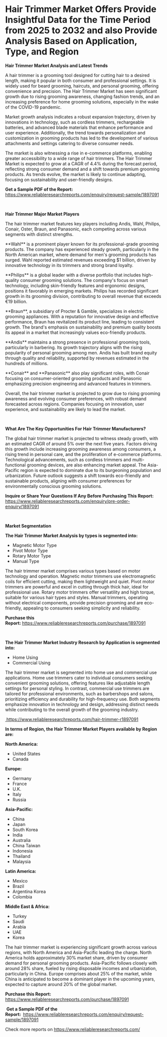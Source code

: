 <p><h1>Hair Trimmer Market Offers Provide Insightful Data for the Time Period from 2025 to 2032 and also Provide Analysis Based on Application, Type, and Region</h1></p><p><strong>Hair Trimmer Market Analysis and Latest Trends</strong></p>
<p><p>A hair trimmer is a grooming tool designed for cutting hair to a desired length, making it popular in both consumer and professional settings. It is widely used for beard grooming, haircuts, and personal grooming, offering convenience and precision. The Hair Trimmer Market has seen significant growth due to rising grooming awareness, changing fashion trends, and an increasing preference for home grooming solutions, especially in the wake of the COVID-19 pandemic.</p><p>Market growth analysis indicates a robust expansion trajectory, driven by innovations in technology, such as cordless trimmers, rechargeable batteries, and advanced blade materials that enhance performance and user experience. Additionally, the trend towards personalization and customization in grooming products has led to the development of various attachments and settings catering to diverse consumer needs.</p><p>The market is also witnessing a rise in e-commerce platforms, enabling greater accessibility to a wide range of hair trimmers. The Hair Trimmer Market is expected to grow at a CAGR of 4.4% during the forecast period, reflecting strong consumer demand and a shift towards premium grooming products. As trends evolve, the market is likely to continue adapting, focusing on sustainability and user-friendly designs.</p></p>
<p><strong>Get a Sample PDF of the Report:&nbsp;</strong> <a href="https://www.reliableresearchreports.com/enquiry/request-sample/1897091?utm_campaign=3275&utm_medium=2&utm_source=Github&utm_content=ia&utm_term=05042025&utm_id=hair-trimmer">https://www.reliableresearchreports.com/enquiry/request-sample/1897091</a></p>
<p>&nbsp;</p>
<p><strong>Hair Trimmer Major Market Players</strong></p>
<p><p>The hair trimmer market features key players including Andis, Wahl, Philips, Conair, Oster, Braun, and Panasonic, each competing across various segments with distinct strengths.</p><p>**Wahl** is a prominent player known for its professional-grade grooming products. The company has experienced steady growth, particularly in the North American market, where demand for men's grooming products has surged. Wahl reported estimated revenues exceeding $1 billion, driven by innovative technology in its trimmers and strong brand loyalty.</p><p>**Philips** is a global leader with a diverse portfolio that includes high-quality consumer grooming solutions. The company's focus on smart technology, including skin-friendly features and ergonomic designs, positions it favorably in emerging markets. Philips has recorded significant growth in its grooming division, contributing to overall revenue that exceeds €19 billion.</p><p>**Braun**, a subsidiary of Procter & Gamble, specializes in electric grooming appliances. With a reputation for innovative design and effective performance, Braun has revitalized its product line, leading to consistent growth. The brand's emphasis on sustainability and premium quality boosts its appeal in a market that increasingly values eco-friendly products.</p><p>**Andis** maintains a strong presence in professional grooming tools, particularly in barbering. Its growth trajectory aligns with the rising popularity of personal grooming among men. Andis has built brand equity through quality and reliability, supported by revenues estimated in the hundreds of millions.</p><p>**Conair** and **Panasonic** also play significant roles, with Conair focusing on consumer-oriented grooming products and Panasonic emphasizing precision engineering and advanced features in trimmers.</p><p>Overall, the hair trimmer market is projected to grow due to rising grooming awareness and evolving consumer preferences, with robust demand forecasted across regions. Companies focusing on innovation, user experience, and sustainability are likely to lead the market.</p></p>
<p>&nbsp;</p>
<p><strong>What Are The Key Opportunities For Hair Trimmer Manufacturers?</strong></p>
<p><p>The global hair trimmer market is projected to witness steady growth, with an estimated CAGR of around 5% over the next five years. Factors driving this growth include increasing grooming awareness among consumers, a rising trend in personal care, and the proliferation of e-commerce platforms. Technological advancements, such as cordless trimmers and multi-functional grooming devices, are also enhancing market appeal. The Asia-Pacific region is expected to dominate due to its burgeoning population and urbanization. Future outlook suggests a shift towards eco-friendly and sustainable products, aligning with consumer preferences for environmentally conscious grooming solutions.</p></p>
<p><strong>Inquire or Share Your Questions If Any Before Purchasing This Report:</strong> <a href="https://www.reliableresearchreports.com/enquiry/pre-order-enquiry/1897091?utm_campaign=3275&utm_medium=2&utm_source=Github&utm_content=ia&utm_term=05042025&utm_id=hair-trimmer">https://www.reliableresearchreports.com/enquiry/pre-order-enquiry/1897091</a></p>
<p>&nbsp;</p>
<p><strong>Market Segmentation</strong></p>
<p><strong>The Hair Trimmer Market Analysis by types is segmented into:</strong></p>
<p><ul><li>Magnetic Motor Type</li><li>Pivot Motor Type</li><li>Rotary Motor Type</li><li>Manual Type</li></ul></p>
<p><p>The hair trimmer market comprises various types based on motor technology and operation. Magnetic motor trimmers use electromagnetic coils for efficient cutting, making them lightweight and quiet. Pivot motor trimmers are powerful and excel in cutting through thick hair, ideal for professional use. Rotary motor trimmers offer versatility and high torque, suitable for various hair types and styles. Manual trimmers, operating without electrical components, provide precision grooming and are eco-friendly, appealing to consumers seeking simplicity and reliability.</p></p>
<p><strong>Purchase this Report:&nbsp;</strong><a href="https://www.reliableresearchreports.com/purchase/1897091?utm_campaign=3275&utm_medium=2&utm_source=Github&utm_content=ia&utm_term=05042025&utm_id=hair-trimmer">https://www.reliableresearchreports.com/purchase/1897091</a></p>
<p>&nbsp;</p>
<p><strong>The Hair Trimmer Market Industry Research by Application is segmented into:</strong></p>
<p><ul><li>Home Using</li><li>Commercial Using</li></ul></p>
<p><p>The hair trimmer market is segmented into home use and commercial use applications. Home use trimmers cater to individual consumers seeking convenient grooming solutions, offering features like adjustable length settings for personal styling. In contrast, commercial use trimmers are tailored for professional environments, such as barbershops and salons, prioritizing efficiency and durability for high-frequency use. Both segments emphasize innovation in technology and design, addressing distinct needs while contributing to the overall growth of the grooming industry.</p></p>
<p><a href="https://www.reliableresearchreports.com/hair-trimmer-r1897091?utm_campaign=3275&utm_medium=2&utm_source=Github&utm_content=ia&utm_term=05042025&utm_id=hair-trimmer">&nbsp;https://www.reliableresearchreports.com/hair-trimmer-r1897091</a></p>
<p><strong>In terms of Region, the Hair Trimmer Market Players available by Region are:</strong></p>
<p>
    <p> <strong> North America: </strong>
        <ul>
            <li>United States</li>
            <li>Canada</li>
        </ul>
        </p> 
    <p> <strong> Europe: </strong>
        <ul>
            <li>Germany</li>
            <li>France</li>
            <li>U.K.</li>
            <li>Italy</li>
            <li>Russia</li>
        </ul>
        </p> 
    <p> <strong> Asia-Pacific: </strong>
        <ul>
            <li>China</li>
            <li>Japan</li>
            <li>South Korea</li>
            <li>India</li>
            <li>Australia</li>
            <li>China Taiwan</li>
            <li>Indonesia</li>
            <li>Thailand</li>
            <li>Malaysia</li>
        </ul>
        </p> 
    <p> <strong> Latin America: </strong>
        <ul>
            <li>Mexico</li>
            <li>Brazil</li>
            <li>Argentina Korea</li>
            <li>Colombia</li>
        </ul>
        </p> 
    <p> <strong> Middle East & Africa: </strong>
        <ul>
            <li>Turkey</li>
            <li>Saudi</li>
            <li>Arabia</li>
            <li>UAE</li>
            <li>Korea</li>
        </ul>
    </p>
    </p>
<p><p>The hair trimmer market is experiencing significant growth across various regions, with North America and Asia-Pacific leading the charge. North America holds approximately 30% market share, driven by consumer demand for personal grooming products. Asia-Pacific follows closely with around 28% share, fueled by rising disposable incomes and urbanization, particularly in China. Europe comprises about 25% of the market, while China is anticipated to become a dominant player in the upcoming years, expected to capture around 20% of the global market.</p></p>
<p><strong>Purchase this Report: </strong><a href="https://www.reliableresearchreports.com/purchase/1897091?utm_campaign=3275&utm_medium=2&utm_source=Github&utm_content=ia&utm_term=05042025&utm_id=hair-trimmer">https://www.reliableresearchreports.com/purchase/1897091</a></p>
<p>&nbsp;<strong>Get a Sample PDF of the Report:&nbsp;&nbsp;</strong><a href="https://www.reliableresearchreports.com/enquiry/request-sample/1897091?utm_campaign=3275&utm_medium=2&utm_source=Github&utm_content=ia&utm_term=05042025&utm_id=hair-trimmer">https://www.reliableresearchreports.com/enquiry/request-sample/1897091</a></p>
<p><strong></strong></p>
<p>Check more reports on <a href="https://www.reliableresearchreports.com/?utm_campaign=3275&utm_medium=2&utm_source=Github&utm_content=ia&utm_term=05042025&utm_id=hair-trimmer">https://www.reliableresearchreports.com/</a></p>